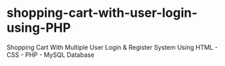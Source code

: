 # shopping-cart-with-user-login-using-PHP
Shopping Cart With Multiple User Login &amp; Register System Using HTML - CSS - PHP - MySQL Database
